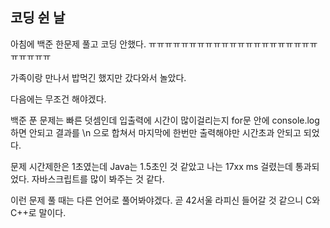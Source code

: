 ## 코딩 쉰 날

아침에 백준 한문제 풀고 코딩 안했다. ㅠㅠㅠㅠㅠㅠㅠㅠㅠㅠㅠㅠㅠㅠㅠㅠㅠㅠㅠㅠㅠㅠㅠㅠㅠㅠ

가족이랑 만나서 밥먹긴 했지만 갔다와서 놀았다.

다음에는 무조건 해야겠다.

백준 푼 문제는 빠른 덧셈인데 입출력에 시간이 많이걸리는지 for문 안에 console.log 하면 안되고 결과를 \n 으로 합쳐서 마지막에 한번만 출력해야만 시간초과 안되고 되었다.

문제 시간제한은 1초였는데 Java는 1.5초인 것 같았고 나는 17xx ms 걸렸는데 통과되었다. 자바스크립트를 많이 봐주는 것 같다.

이런 문제 풀 때는 다른 언어로 풀어봐야겠다. 곧 42서울 라피신 들어갈 것 같으니 C와 C++로 말이다.
